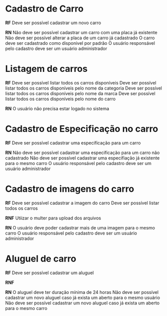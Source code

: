 # Cadastro de Carro

**RF**
Deve ser possível cadastrar um novo carro


**RN**
Não deve ser possível cadastrar um carro com uma placa já existente 
Não deve ser possível alterar a placa de um carro já cadastrado
O carro deve ser cadastrado como disponivel por padrão
O usuário responsável pelo cadastro deve ser um usuário administrador


# Listagem de carros

**RF**
Deve ser possível listar todos os carros disponíveis
Deve ser possível listar todos os carros disponíveis pelo nome da categoria
Deve ser possível listar todos os carros disponíveis pelo nome da marca
Deve ser possível listar todos os carros disponíveis pelo nome do carro


**RN**
O usuário não precisa estar logado no sistema 


# Cadastro de Especificação no carro

**RF**
Deve ser possível cadastrar uma especificação para um carro


**RN**
Não deve ser possível cadastrar uma especificação para um carro não cadastrado
Não deve ser possível cadastrar uma especifiação já existente para o mesmo carro
O usuário responsável pelo cadastro deve ser um usuário administrador


# Cadastro de imagens do carro

**RF**
Deve ser possível cadastrar a imagem do carro
Deve ser possível listar todos os carros

**RNF**
Utiizar o multer para upload dos arquivos

**RN**
O usuário deve poder cadastrar mais de uma imagem para o mesmo carro
O usuário responsável pelo cadastro deve ser um usuário administrador


# Aluguel de carro

**RF**
Deve ser possível cadastrar um aluguel

**RNF**


**RN**
O aluguel deve ter duração mínima de 24 horas
Não deve ser possível cadastrar um novo aluguel caso já exista um aberto para o mesmo usuário
Não deve ser possível cadastrar um novo aluguel caso já exista um aberto para o mesmo carro



